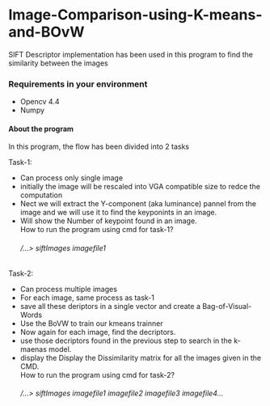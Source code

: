 # Image-Comparison-using-K-means-and-BOvW
SIFT Descriptor implementation has been used in this program to find the similarity between the images 

### Requirements in your environment
+ Opencv 4.4
+ Numpy

#### About the program
In this program, the flow has been divided into 2 tasks

Task-1: 
+ Can process only single image
+ initially the image will be rescaled into VGA compatible size to redce the computation
+ Nect we will extract the Y-component (aka luminance) pannel from the image and we will use it to find the keyponints in an image. 
+ Will show the Number of keypoint found in an image. \
How to run the program using cmd for task-1? 
  ###### /...> siftImages imagefile1

Task-2:
+ Can process multiple images
+ For each image, same process as task-1
+ save all these deriptors in a single vector and create a Bag-of-Visual-Words
+ Use the BoVW to train our kmeans trainner
+ Now again for each image, find the decriptors. 
+ use those decriptors found in the previous step to search in the k-maenas model.
+ display the Display the Dissimilarity matrix for all the images given in the CMD. \
How to run the program using cmd for task-2? 
  ###### /...> siftImages imagefile1 imagefile2 imagefile3 imagefile4...
